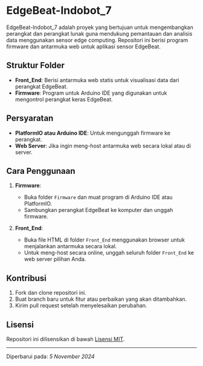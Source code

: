 # EdgeBeat-Indobot_7

EdgeBeat-Indobot_7 adalah proyek yang bertujuan untuk mengembangkan perangkat dan perangkat lunak guna mendukung pemantauan dan analisis data menggunakan sensor edge computing. Repositori ini berisi program firmware dan antarmuka web untuk aplikasi sensor EdgeBeat.

## Struktur Folder

- **Front_End**: Berisi antarmuka web statis untuk visualisasi data dari perangkat EdgeBeat.
- **Firmware**: Program untuk Arduino IDE yang digunakan untuk mengontrol perangkat keras EdgeBeat.

## Persyaratan

- **PlatformIO atau Arduino IDE**: Untuk mengunggah firmware ke perangkat.
- **Web Server**: Jika ingin meng-host antarmuka web secara lokal atau di server.

## Cara Penggunaan

1. **Firmware**:
   - Buka folder `Firmware` dan muat program di Arduino IDE atau PlatformIO.
   - Sambungkan perangkat EdgeBeat ke komputer dan unggah firmware.

2. **Front_End**:
   - Buka file HTML di folder `Front_End` menggunakan browser untuk menjalankan antarmuka secara lokal.
   - Untuk meng-host secara online, unggah seluruh folder `Front_End` ke web server pilihan Anda.

## Kontribusi

1. Fork dan clone repositori ini.
2. Buat branch baru untuk fitur atau perbaikan yang akan ditambahkan.
3. Kirim pull request setelah menyelesaikan perubahan.

## Lisensi

Repositori ini dilisensikan di bawah [Lisensi MIT](LICENSE).

---

Diperbarui pada: *5 November 2024*
